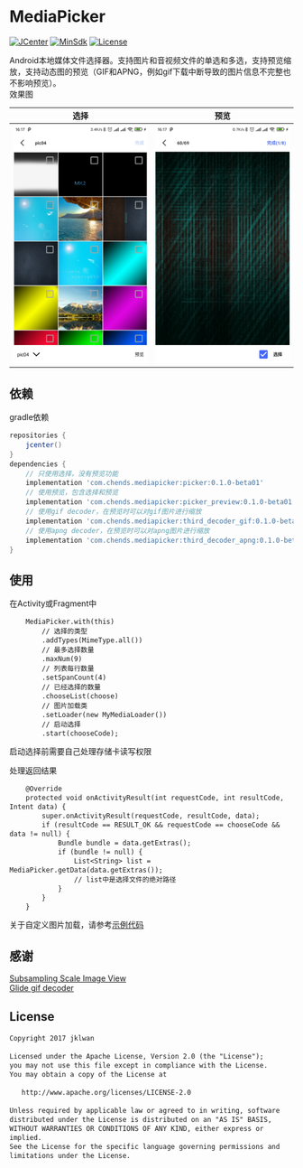 # MediaPicker
[![JCenter](https://img.shields.io/static/v1?label=JCenter&message=0.1.0-beta01&color=blue)](https://bintray.com/jklwan/maven/picker/_latestVersion)
[![MinSdk](https://img.shields.io/badge/API-14%2B-brightgreen.svg?style=flat)](https://android-arsenal.com/api?level=14)
[![License](https://img.shields.io/badge/License%20-Apache%202-337ab7.svg)](https://www.apache.org/licenses/LICENSE-2.0)

Android本地媒体文件选择器。支持图片和音视频文件的单选和多选，支持预览缩放，支持动态图的预览（GIF和APNG，例如gif下载中断导致的图片信息不完整也不影响预览）。  
效果图

| 选择                        | 预览                         |
|:---------------------------:|:---------------------------:|
|![](./files/Screenshot1.jpg) | ![](./files/Screenshot2.jpg)|

## 依赖
gradle依赖

```groovy
repositories {
    jcenter()
}
dependencies {
    // 只使用选择，没有预览功能
    implementation 'com.chends.mediapicker:picker:0.1.0-beta01'
    // 使用预览，包含选择和预览
    implementation 'com.chends.mediapicker:picker_preview:0.1.0-beta01'
    // 使用gif decoder，在预览时可以对gif图片进行缩放
    implementation 'com.chends.mediapicker:third_decoder_gif:0.1.0-beta01'
    // 使用apng decoder，在预览时可以对apng图片进行缩放
    implementation 'com.chends.mediapicker:third_decoder_apng:0.1.0-beta01'
}
```

## 使用

在Activity或Fragment中
```
    MediaPicker.with(this)
        // 选择的类型
        .addTypes(MimeType.all())
        // 最多选择数量
        .maxNum(9)
        // 列表每行数量
        .setSpanCount(4)
        // 已经选择的数量
        .chooseList(choose)
        // 图片加载类
        .setLoader(new MyMediaLoader())
        // 启动选择
        .start(chooseCode);
```
启动选择前需要自己处理存储卡读写权限

处理返回结果
```
    @Override
    protected void onActivityResult(int requestCode, int resultCode, Intent data) {
        super.onActivityResult(requestCode, resultCode, data);
        if (resultCode == RESULT_OK && requestCode == chooseCode && data != null) {
            Bundle bundle = data.getExtras();
            if (bundle != null) {
                List<String> list = MediaPicker.getData(data.getExtras());
                // list中是选择文件的绝对路径
            }
        }
    }
```

关于自定义图片加载，请参考[示例代码](./sample/src/main/java/com/chends/media/picker/sample/MyMediaLoader.java)

## 感谢
[Subsampling Scale Image View](https://github.com/davemorrissey/subsampling-scale-image-view)  
[Glide gif decoder](https://github.com/bumptech/glide/tree/master/third_party/gif_decoder)  

## License

    Copyright 2017 jklwan

    Licensed under the Apache License, Version 2.0 (the "License");
    you may not use this file except in compliance with the License.
    You may obtain a copy of the License at

       http://www.apache.org/licenses/LICENSE-2.0

    Unless required by applicable law or agreed to in writing, software
    distributed under the License is distributed on an "AS IS" BASIS,
    WITHOUT WARRANTIES OR CONDITIONS OF ANY KIND, either express or implied.
    See the License for the specific language governing permissions and
    limitations under the License.
